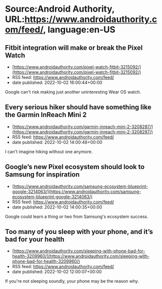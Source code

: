 # Source:Android Authority, URL:https://www.androidauthority.com/feed/, language:en-US

## Fitbit integration will make or break the Pixel Watch
 - [https://www.androidauthority.com/pixel-watch-fitbit-3215092/](https://www.androidauthority.com/pixel-watch-fitbit-3215092/)
 - RSS feed: https://www.androidauthority.com/feed/
 - date published: 2022-10-02 16:00:44+00:00

Google can't risk making just another uninteresting Wear OS watch.

## Every serious hiker should have something like the Garmin InReach Mini 2
 - [https://www.androidauthority.com/garmin-inreach-mini-2-3208287/](https://www.androidauthority.com/garmin-inreach-mini-2-3208287/)
 - RSS feed: https://www.androidauthority.com/feed/
 - date published: 2022-10-02 14:00:48+00:00

I can't imagine hiking without one anymore.

## Google’s new Pixel ecosystem should look to Samsung for inspiration
 - [https://www.androidauthority.com/samsung-ecosystem-blueprint-google-3214063/](https://www.androidauthority.com/samsung-ecosystem-blueprint-google-3214063/)
 - RSS feed: https://www.androidauthority.com/feed/
 - date published: 2022-10-02 14:00:35+00:00

Google could learn a thing or two from Samsung's ecosystem success.

## Too many of you sleep with your phone, and it’s bad for your health
 - [https://www.androidauthority.com/sleeping-with-phone-bad-for-health-3209960/](https://www.androidauthority.com/sleeping-with-phone-bad-for-health-3209960/)
 - RSS feed: https://www.androidauthority.com/feed/
 - date published: 2022-10-02 12:00:07+00:00

If you're not sleeping soundly, your phone may be the reason why.

